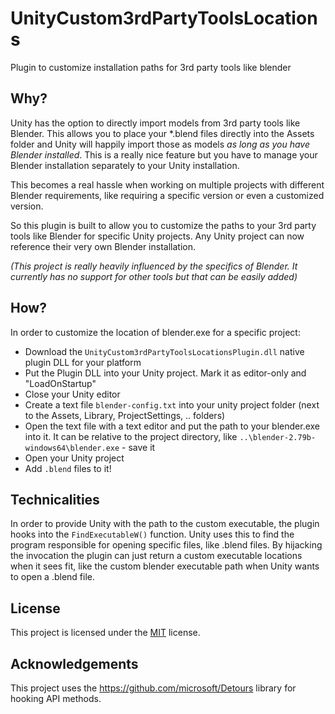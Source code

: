 # UnityCustom3rdPartyToolsLocations
Plugin to customize installation paths for 3rd party tools like blender

## Why?

Unity has the option to directly import models from 3rd party tools like Blender. This allows you to place your *.blend files directly into the Assets folder and Unity will happily import those as models *as long as you have Blender installed*. This is a really nice feature but you have to manage your Blender installation separately to your Unity installation.

This becomes a real hassle when working on multiple projects with different Blender requirements, like requiring a specific version or even a customized version.

So this plugin is built to allow you to customize the paths to your 3rd party tools like Blender for specific Unity projects. Any Unity project can now reference their very own Blender installation.

*(This project is really heavily influenced by the specifics of Blender. It currently has no support for other tools but that can be easily added)*

## How?

In order to customize the location of blender.exe for a specific project:

- Download the `UnityCustom3rdPartyToolsLocationsPlugin.dll` native plugin DLL for your platform
- Put the Plugin DLL into your Unity project. Mark it as editor-only and "LoadOnStartup"
- Close your Unity editor
- Create a text file `blender-config.txt` into your unity project folder (next to the Assets, Library, ProjectSettings, .. folders)
- Open the text file with a text editor and put the path to your blender.exe into it. It can be relative to the project directory, like `..\blender-2.79b-windows64\blender.exe` - save it
- Open your Unity project
- Add `.blend` files to it!

## Technicalities

In order to provide Unity with the path to the custom executable, the plugin hooks into the `FindExecutableW()` function. Unity uses this to find the program responsible for opening specific files, like .blend files. By hijacking the invocation the plugin can just return a custom executable locations when it sees fit, like the custom blender executable path when Unity wants to open a .blend file.

## License

This project is licensed under the [MIT](LICENSE) license.

## Acknowledgements

This project uses the <https://github.com/microsoft/Detours> library for hooking API methods.